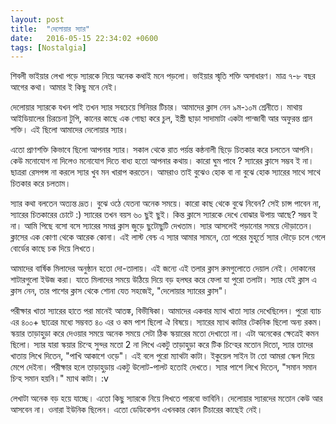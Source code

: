 ```yaml
---
layout: post
title:  "দেলোয়ার স্যার"
date:   2016-05-15 22:34:02 +0600
tags: [Nostalgia]
---
```


শিবলী ভাইয়ার লেখা পড়ে স্যারকে নিয়ে অনেক কথাই মনে পড়লো। ভাইয়ার স্মৃতি শক্তি অসাধারণ। মাত্র ৭-৮ বছর আগের কথা। আমার ই কিছু মনে নেই।

দেলোয়ার স্যারকে যখন পাই তখন স্যার সবচেয়ে সিনিয়র টিচার। আমাদের ক্লাস নেন ৯ম-১০ম শ্রেনীতে। মাথায় আইডিয়ালের চিরচেনা টুপি, কানের কাছে এক গোছা করে চুল, ইস্ত্রী ছাড়া সাদামাটা একটা পান্জাবী আর অফুরন্ত প্রান শক্তি। এই ছিলো আমাদের দেলোয়ার স্যার।

এতো প্রাণশক্তি কিভাবে ছিলো আপনার স্যার। সকাল থেকে রাত পর্য়ন্ত কন্ঠনালী ছিড়ে চিতকার করে চলতেন আপনি। কেউ মনোযোগ না দিলেও মনোযোগ দিতে বাধ্য হতো আপনার কথায়। কারো ঘুম পাবে ? স্যারের ক্লাসে সম্ভব ই না। ছাত্ররা রেসপন্স না করলে স্যার খুব মন খারাপ করতেন। আমরাও তাই বুঝেও হোক বা না বুঝে হোক স্যারের সাথে সাথে চিতকার করে চলতাম।

স্যার কথা বলতেন অত্যন্ত দ্রূত। বুঝে ওঠে যেতনা অনেক সময়ে। কারো কাছ থেকে বুঝে নিবেন? সেই চান্স পাবেন না, স্যারের চিতকারের চোটে :)
স্যারের তখন বয়স ৬০ ছুই ছুই। কিন্ত ক্লাসে স্যারকে দেখে বোঝার উপায় আছে? সম্ভব ই না। আমি পিছে বসো বসে স্যারের সমগ্র ক্লাস জুড়ে ছুটোছুটি দেখতাম। স্যার আসলেই পড়ানোর সময়ে দৌড়াতেন। ক্লাসের এক কোণা থেকে আরেক কোনা। এই লাস্ট বেন্চ এ স্যার আমার সামনে, তো পরের মুহূর্তে স্যার দৌড়ে চলে গেলে বোর্ডের কাছে চক দিয়ে লিখতে।

আমাদের বার্ষিক মিলাদের অনুষ্ঠান হতো দো-তালায়। এই জন্যে এই তলার ক্লাস রুমগুলোতে দেয়াল নেই। দোকানের শাটারগুলো ইউজ করা। যাতে মিলাদের সময়ে উঠিয়ে দিয়ে বড় হলঘর করে ফেলা যা পুরো তলাটা। স্যার যেই ক্লাস এ ক্লাস নেন, তার পাশের ক্লাস থেকে শোনা যেত সহজেই, "দেলোয়ার স্যারের ক্লাস"।

পরীক্ষার খাতা স্যারের হাতে পরা মানেই আতঙ্ক, বিভীষিকা। আমাদের একবার ম্যাথ খাতা স্যার দেখেছিলেন। পুরো ব্যাচ এর ৪০০+ ছাত্রের মধ্যে সম্ভবত ৪০ এর ও কম পাশ ছিলো ঐ বিষয়ে। স্যারের ম্যাথ কাটার টেকনিক ছিলো অন্য রকম।
স্কয়ার তাড়াহুড়া করে দেওয়ার সময়ে অনেক সময়ে সেটা ঠিক স্কয়ারের মতো দেখাতো না। এটা অনেকের ক্ষেত্রেই কমন ছিলো। স্যার যারা স্কয়ার চিন্হে সুন্দর মতো 2 না লিখে একটু তাড়াহুড়া করে টিক চিন্হের মতোন দিতো, স্যার তাদের খাতায় লিখে দিতেন, "পাখি আকাশে ওড়ে"। এই বলে পুরো ম্যাথটা কাটা।
ইকুয়েল সাইন টা তো আমরা স্কেল দিয়ে মেপে দেইনা। পরীক্ষার হলে তাড়াহুড়ায় একটু উলোট-পালট হতোই দেখতে। স্যার পাশে লিখে দিতেন, "সমান সমান চিন্হ সমান হয়নি।" ম্যাথ কাটা। :v

লেখাটা অনেক বড় হয়ে যাচ্ছে। এতো কিছু স্যারকে নিয়ে লিখতে পারবো ভাবিনি।
দেলোয়ার স্যারদের মতোন কেউ আর আসবেন না। ওনারা ইউনিক ছিলেন। এতো ডেডিকেশন এখনকার কোন টিচারের কাছেই নেই।